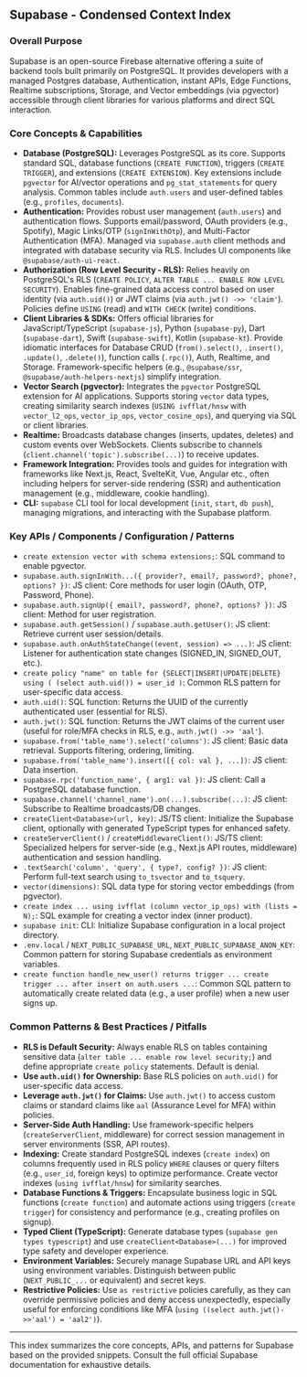 ## Supabase - Condensed Context Index

### Overall Purpose
Supabase is an open-source Firebase alternative offering a suite of backend tools built primarily on PostgreSQL. It provides developers with a managed Postgres database, Authentication, instant APIs, Edge Functions, Realtime subscriptions, Storage, and Vector embeddings (via pgvector) accessible through client libraries for various platforms and direct SQL interaction.

### Core Concepts & Capabilities
*   **Database (PostgreSQL):** Leverages PostgreSQL as its core. Supports standard SQL, database functions (`CREATE FUNCTION`), triggers (`CREATE TRIGGER`), and extensions (`CREATE EXTENSION`). Key extensions include `pgvector` for AI/vector operations and `pg_stat_statements` for query analysis. Common tables include `auth.users` and user-defined tables (e.g., `profiles`, `documents`).
*   **Authentication:** Provides robust user management (`auth.users`) and authentication flows. Supports email/password, OAuth providers (e.g., Spotify), Magic Links/OTP (`signInWithOtp`), and Multi-Factor Authentication (MFA). Managed via `supabase.auth` client methods and integrated with database security via RLS. Includes UI components like `@supabase/auth-ui-react`.
*   **Authorization (Row Level Security - RLS):** Relies heavily on PostgreSQL's RLS (`CREATE POLICY`, `ALTER TABLE ... ENABLE ROW LEVEL SECURITY`). Enables fine-grained data access control based on user identity (via `auth.uid()`) or JWT claims (via `auth.jwt() ->> 'claim'`). Policies define `USING` (read) and `WITH CHECK` (write) conditions.
*   **Client Libraries & SDKs:** Offers official libraries for JavaScript/TypeScript (`supabase-js`), Python (`supabase-py`), Dart (`supabase-dart`), Swift (`supabase-swift`), Kotlin (`supabase-kt`). Provide idiomatic interfaces for Database CRUD (`from().select()`, `.insert()`, `.update()`, `.delete()`), function calls (`.rpc()`), Auth, Realtime, and Storage. Framework-specific helpers (e.g., `@supabase/ssr`, `@supabase/auth-helpers-nextjs`) simplify integration.
*   **Vector Search (pgvector):** Integrates the `pgvector` PostgreSQL extension for AI applications. Supports storing `vector` data types, creating similarity search indexes (`USING ivfflat/hnsw` with `vector_l2_ops`, `vector_ip_ops`, `vector_cosine_ops`), and querying via SQL or client libraries.
*   **Realtime:** Broadcasts database changes (inserts, updates, deletes) and custom events over WebSockets. Clients subscribe to channels (`client.channel('topic').subscribe(...)`) to receive updates.
*   **Framework Integration:** Provides tools and guides for integration with frameworks like Next.js, React, SvelteKit, Vue, Angular etc., often including helpers for server-side rendering (SSR) and authentication management (e.g., middleware, cookie handling).
*   **CLI:** `supabase` CLI tool for local development (`init`, `start`, `db push`), managing migrations, and interacting with the Supabase platform.

### Key APIs / Components / Configuration / Patterns
*   `create extension vector with schema extensions;`: SQL command to enable pgvector.
*   `supabase.auth.signInWith...({ provider?, email?, password?, phone?, options? })`: JS client: Core methods for user login (OAuth, OTP, Password, Phone).
*   `supabase.auth.signUp({ email?, password?, phone?, options? })`: JS client: Method for user registration.
*   `supabase.auth.getSession()` / `supabase.auth.getUser()`: JS client: Retrieve current user session/details.
*   `supabase.auth.onAuthStateChange((event, session) => ...)`: JS client: Listener for authentication state changes (SIGNED_IN, SIGNED_OUT, etc.).
*   `create policy "name" on table for {SELECT|INSERT|UPDATE|DELETE} using ( (select auth.uid()) = user_id )`: Common RLS pattern for user-specific data access.
*   `auth.uid()`: SQL function: Returns the UUID of the currently authenticated user (essential for RLS).
*   `auth.jwt()`: SQL function: Returns the JWT claims of the current user (useful for role/MFA checks in RLS, e.g., `auth.jwt() ->> 'aal'`).
*   `supabase.from('table_name').select('columns')`: JS client: Basic data retrieval. Supports filtering, ordering, limiting.
*   `supabase.from('table_name').insert([{ col: val }, ...])`: JS client: Data insertion.
*   `supabase.rpc('function_name', { arg1: val })`: JS client: Call a PostgreSQL database function.
*   `supabase.channel('channel_name').on(...).subscribe(...)`: JS client: Subscribe to Realtime broadcasts/DB changes.
*   `createClient<Database>(url, key)`: JS/TS client: Initialize the Supabase client, optionally with generated TypeScript types for enhanced safety.
*   `createServerClient()` / `createMiddlewareClient()`: JS/TS client: Specialized helpers for server-side (e.g., Next.js API routes, middleware) authentication and session handling.
*   `.textSearch('column', 'query', { type?, config? })`: JS client: Perform full-text search using `to_tsvector` and `to_tsquery`.
*   `vector(dimensions)`: SQL data type for storing vector embeddings (from pgvector).
*   `create index ... using ivfflat (column vector_ip_ops) with (lists = N);`: SQL example for creating a vector index (inner product).
*   `supabase init`: CLI: Initialize Supabase configuration in a local project directory.
*   `.env.local` / `NEXT_PUBLIC_SUPABASE_URL`, `NEXT_PUBLIC_SUPABASE_ANON_KEY`: Common pattern for storing Supabase credentials as environment variables.
*   `create function handle_new_user() returns trigger ... create trigger ... after insert on auth.users ...`: Common SQL pattern to automatically create related data (e.g., a user profile) when a new user signs up.

### Common Patterns & Best Practices / Pitfalls
*   **RLS is Default Security:** Always enable RLS on tables containing sensitive data (`alter table ... enable row level security;`) and define appropriate `create policy` statements. Default is denial.
*   **Use `auth.uid()` for Ownership:** Base RLS policies on `auth.uid()` for user-specific data access.
*   **Leverage `auth.jwt()` for Claims:** Use `auth.jwt()` to access custom claims or standard claims like `aal` (Assurance Level for MFA) within policies.
*   **Server-Side Auth Handling:** Use framework-specific helpers (`createServerClient`, middleware) for correct session management in server environments (SSR, API routes).
*   **Indexing:** Create standard PostgreSQL indexes (`create index`) on columns frequently used in RLS policy `WHERE` clauses or query filters (e.g., `user_id`, foreign keys) to optimize performance. Create vector indexes (`using ivfflat/hnsw`) for similarity searches.
*   **Database Functions & Triggers:** Encapsulate business logic in SQL functions (`create function`) and automate actions using triggers (`create trigger`) for consistency and performance (e.g., creating profiles on signup).
*   **Typed Client (TypeScript):** Generate database types (`supabase gen types typescript`) and use `createClient<Database>(...)` for improved type safety and developer experience.
*   **Environment Variables:** Securely manage Supabase URL and API keys using environment variables. Distinguish between public (`NEXT_PUBLIC_...` or equivalent) and secret keys.
*   **Restrictive Policies:** Use `as restrictive` policies carefully, as they can override permissive policies and deny access unexpectedly, especially useful for enforcing conditions like MFA (`using ((select auth.jwt()->>'aal') = 'aal2')`).

---
This index summarizes the core concepts, APIs, and patterns for Supabase based on the provided snippets. Consult the full official Supabase documentation for exhaustive details.